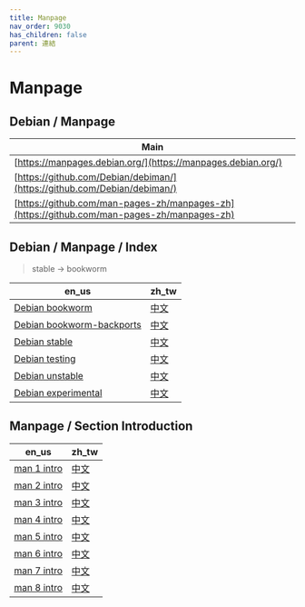 ```yaml
---
title: Manpage
nav_order: 9030
has_children: false
parent: 連結
---
```



# Manpage


## Debian / Manpage

| Main |
| --- |
| [https://manpages.debian.org/](https://manpages.debian.org/) |
| [https://github.com/Debian/debiman/](https://github.com/Debian/debiman/) |
| [https://github.com/man-pages-zh/manpages-zh](https://github.com/man-pages-zh/manpages-zh)


## Debian / Manpage / Index

> stable -> bookworm

| en_us | zh_tw |
| --- | --- |
| [Debian bookworm](https://manpages.debian.org/contents-bookworm.html) | [中文](https://manpages.debian.org/bookworm/manpages-zh/index.html) |
| [Debian bookworm-backports](https://manpages.debian.org/contents-bookworm-backports.html) | [中文](https://manpages.debian.org/bookworm-backports/manpages-zh/index.html) |
| [Debian stable](https://manpages.debian.org/contents-bookworm.html) | [中文](https://manpages.debian.org/bookworm/manpages-zh/index.html)
| [Debian testing](https://manpages.debian.org/contents-testing.html) | [中文](https://manpages.debian.org/testing/manpages-zh/index.html) |
| [Debian unstable](https://manpages.debian.org/contents-unstable.html) | [中文](https://manpages.debian.org/unstable/manpages-zh/index.html) |
| [Debian experimental](https://manpages.debian.org/contents-experimental.html) | [中文](https://manpages.debian.org/experimental/manpages-zh/index.html) |


## Manpage / Section Introduction

| en_us | zh_tw |
| --- | --- |
| [man 1 intro](https://manpages.debian.org/stable/manpages/intro.1.en.html) | [中文](https://manpages.debian.org/stable/manpages-zh/intro.1.zh_TW.html) |
| [man 2 intro](https://manpages.debian.org/stable/manpages/intro.2.en.html) | [中文](https://manpages.debian.org/stable/manpages-zh/intro.2.zh_TW.html) |
| [man 3 intro](https://manpages.debian.org/stable/manpages/intro.3.en.html) | [中文](https://manpages.debian.org/stable/manpages-zh/intro.3.zh_TW.html) |
| [man 4 intro](https://manpages.debian.org/stable/manpages/intro.4.en.html) | [中文](https://manpages.debian.org/stable/manpages-zh/intro.4.zh_TW.html) |
| [man 5 intro](https://manpages.debian.org/stable/manpages/intro.5.en.html) | [中文](https://manpages.debian.org/stable/manpages-zh/intro.5.zh_TW.html) |
| [man 6 intro](https://manpages.debian.org/stable/manpages/intro.6.en.html) | [中文](https://manpages.debian.org/stable/manpages-zh/intro.6.zh_TW.html) |
| [man 7 intro](https://manpages.debian.org/stable/manpages/intro.7.en.html) | [中文](https://manpages.debian.org/stable/manpages-zh/intro.7.zh_TW.html) |
| [man 8 intro](https://manpages.debian.org/stable/manpages/intro.8.en.html) | [中文](https://manpages.debian.org/stable/manpages-zh/intro.8.zh_TW.html) |

